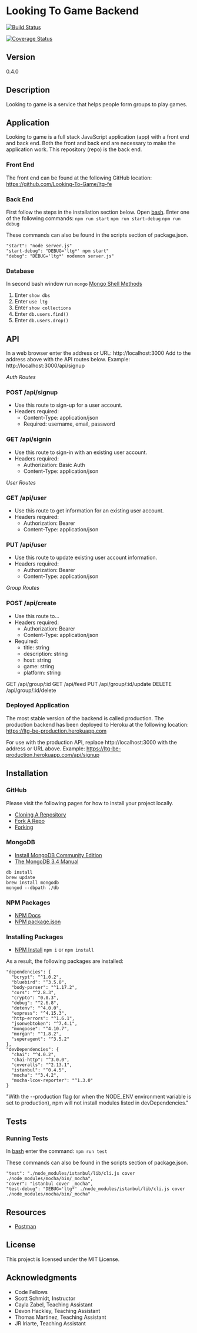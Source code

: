 # Looking To Game Backend

[![Build Status](https://travis-ci.org/Looking-To-Game/ltg-be.svg?branch=dev)](https://travis-ci.org/Looking-To-Game/ltg-be)

[![Coverage Status](https://coveralls.io/repos/github/Looking-To-Game/ltg-be/badge.svg?branch=master)](https://coveralls.io/github/Looking-To-Game/ltg-be?branch=master)

## Version
0.4.0

## Description
Looking to game is a service that helps people form groups to play games.

## Application
Looking to game is a full stack JavaScript application (app) with a front end and back end. Both the front and back end are necessary to make the application work. This repository (repo) is the back end.

### Front End
The front end can be found at the following GitHub location:
https://github.com/Looking-To-Game/ltg-fe

### Back End
First follow the steps in the installation section below.
Open [bash](https://en.wikipedia.org/wiki/Bash_(Unix_shell)).
Enter one of the following commands:
`npm run start`
`npm run start-debug`
`npm run debug`

These commands can also be found in the scripts section of package.json.
```
"start": "node server.js"
"start-debug": "DEBUG='ltg*' npm start"
"debug": "DEBUG='ltg*' nodemon server.js"
```

### Database
In second bash window run `mongo`
[Mongo Shell Methods](https://docs.mongodb.com/manual/reference/method/)
1. Enter `show dbs`
2. Enter `use ltg`
3. Enter `show collections`
4. Enter `db.users.find()`
5. Enter `db.users.drop()`

## API
In a web browser enter the address or URL:
http://localhost:3000
Add to the address above with the API routes below.
Example:
http://localhost:3000/api/signup

*Auth Routes*

### POST /api/signup
* Use this route to sign-up for a user account.
* Headers required:
  * Content-Type: application/json
  * Required: username, email, password

### GET /api/signin
* Use this route to sign-in with an existing user account.
* Headers required:
  * Authorization: Basic Auth
  * Content-Type: application/json

*User Routes*

### GET /api/user
* Use this route to get information for an existing user account.
* Headers required:
  * Authorization: Bearer <token>
  * Content-Type: application/json

### PUT /api/user
* Use this route to update existing user account information.
* Headers required:
  * Authorization: Bearer <token>
  * Content-Type: application/json

*Group Routes*

### POST /api/create
* Use this route to...
* Headers required:
  * Authorization: Bearer <token>
  * Content-Type: application/json
* Required:
  * title: string
  * description: string
  * host: string
  * game: string
  * platform: string

GET /api/group/:id
GET /api/feed
PUT /api/group/:id/update
DELETE /api/group/:id/delete

### Deployed Application
The most stable version of the backend is called production. The production backend has been deployed to Heroku at the following location:
https://ltg-be-production.herokuapp.com

For use with the production API, replace http://localhost:3000 with the address or URL above.
Example:
https://ltg-be-production.herokuapp.com/api/signup

## Installation

### GitHub
Please visit the following pages for how to install your project locally.
* [Cloning A Repository](https://help.github.com/articles/cloning-a-repository/)
* [Fork A Repo](https://help.github.com/articles/fork-a-repo/)
* [Forking](https://guides.github.com/activities/forking/)

### MongoDB
* [Install MongoDB Community Edition](https://docs.mongodb.com/manual/administration/install-community/)
* [The MongoDB 3.4 Manual](https://docs.mongodb.com/manual/#getting-started)
```
db install
brew update
brew install mongodb
mongod --dbpath ./db
```

### NPM Packages
* [NPM Docs](https://docs.npmjs.com)
* [NPM package.json](https://docs.npmjs.com/files/package.json)

### Installing Packages
* [NPM Install](https://docs.npmjs.com/cli/install)
`npm i` or `npm install`

As a result, the following packages are installed:
```
"dependencies": {
  "bcrypt": "^1.0.2",
  "bluebird": "^3.5.0",
  "body-parser": "^1.17.2",
  "cors": "^2.8.3",
  "crypto": "0.0.3",
  "debug": "^2.6.8",
  "dotenv": "^4.0.0",
  "express": "^4.15.3",
  "http-errors": "^1.6.1",
  "jsonwebtoken": "^7.4.1",
  "mongoose": "^4.10.7",
  "morgan": "^1.8.2",
  "superagent": "^3.5.2"
},
"devDependencies": {
  "chai": "^4.0.2",
  "chai-http": "^3.0.0",
  "coveralls": "^2.13.1",
  "istanbul": "^0.4.5",
  "mocha": "^3.4.2",
  "mocha-lcov-reporter": "^1.3.0"
}
```
"With the --production flag (or when the NODE_ENV environment variable is set to production), npm will not install modules listed in devDependencies."

## Tests

### Running Tests
In [bash](https://en.wikipedia.org/wiki/Bash_(Unix_shell)) enter the command:
`npm run test`

These commands can also be found in the scripts section of package.json.
```
"test": "./node_modules/istanbul/lib/cli.js cover ./node_modules/mocha/bin/_mocha",
"cover": "istanbul cover _mocha",
"test-debug": "DEBUG='ltg*' ./node_modules/istanbul/lib/cli.js cover ./node_modules/mocha/bin/_mocha"
```

## Resources
* [Postman](https://www.getpostman.com/docs/)

## License
This project is licensed under the MIT License.

## Acknowledgments
* Code Fellows
* Scott Schmidt, Instructor
* Cayla Zabel, Teaching Assistant
* Devon Hackley, Teaching Assistant
* Thomas Martinez, Teaching Assistant
* JR Iriarte, Teaching Assistant
